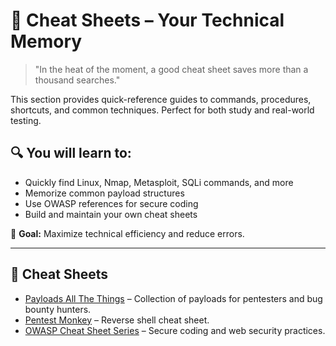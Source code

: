 # 📌 Cheat Sheets – Your Technical Memory

> "In the heat of the moment, a good cheat sheet saves more than a thousand searches."

This section provides quick-reference guides to commands, procedures, shortcuts, and common techniques. Perfect for both study and real-world testing.

## 🔍 You will learn to:

- Quickly find Linux, Nmap, Metasploit, SQLi commands, and more
- Memorize common payload structures
- Use OWASP references for secure coding
- Build and maintain your own cheat sheets

🧠 **Goal:** Maximize technical efficiency and reduce errors.


---

## 🧾 Cheat Sheets

- [Payloads All The Things](https://github.com/swisskyrepo/PayloadsAllTheThings) – Collection of payloads for pentesters and bug bounty hunters.
- [Pentest Monkey](https://pentestmonkey.net/cheat-sheet/shells/reverse-shell-cheat-sheet) – Reverse shell cheat sheet.
- [OWASP Cheat Sheet Series](https://cheatsheetseries.owasp.org/) – Secure coding and web security practices.
